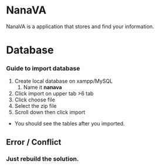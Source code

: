 # NanaVA
NanaVA is a application that stores and find your information.

# Database #
### Guide to import database ###

1. Create local database on xampp/MySQL
    1. Name it **nanava**
2. Click import on upper tab >6 tab
3. Click choose file
4. Select the zip file
5. Scroll down then click import

* You should see the tables after you imported.

## Error / Conflict ## 
### Just rebuild the solution. ###
